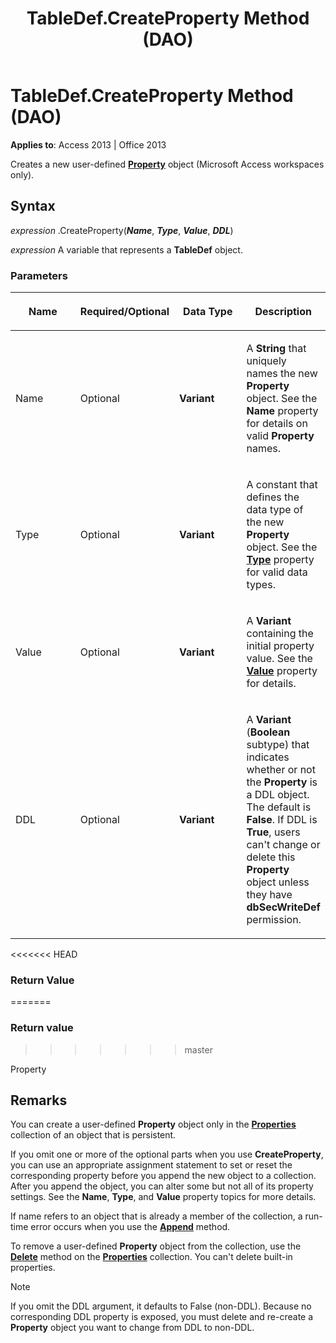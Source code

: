 ﻿---
title: TableDef.CreateProperty Method (DAO)
TOCTitle: CreateProperty Method
ms:assetid: 8a92cc64-414e-f33c-1c3e-d1b62c1688c2
ms:mtpsurl: https://msdn.microsoft.com/library/Ff197102(v=office.15)
ms:contentKeyID: 48546197
ms.date: 09/18/2015
mtps_version: v=office.15
---

# TableDef.CreateProperty Method (DAO)


**Applies to**: Access 2013 | Office 2013

Creates a new user-defined **[Property](property-object-dao.md)** object (Microsoft Access workspaces only).

## Syntax

*expression* .CreateProperty(***Name***, ***Type***, ***Value***, ***DDL***)

*expression* A variable that represents a **TableDef** object.

### Parameters

<table>
<colgroup>
<col style="width: 25%" />
<col style="width: 25%" />
<col style="width: 25%" />
<col style="width: 25%" />
</colgroup>
<thead>
<tr class="header">
<th><p>Name</p></th>
<th><p>Required/Optional</p></th>
<th><p>Data Type</p></th>
<th><p>Description</p></th>
</tr>
</thead>
<tbody>
<tr class="odd">
<td><p>Name</p></td>
<td><p>Optional</p></td>
<td><p><strong>Variant</strong></p></td>
<td><p>A <strong>String</strong> that uniquely names the new <strong>Property</strong> object. See the <strong>Name</strong> property for details on valid <strong>Property</strong> names.</p></td>
</tr>
<tr class="even">
<td><p>Type</p></td>
<td><p>Optional</p></td>
<td><p><strong>Variant</strong></p></td>
<td><p>A constant that defines the data type of the new <strong>Property</strong> object. See the <strong><a href="field-type-property-dao.md">Type</a></strong> property for valid data types.</p></td>
</tr>
<tr class="odd">
<td><p>Value</p></td>
<td><p>Optional</p></td>
<td><p><strong>Variant</strong></p></td>
<td><p>A <strong>Variant</strong> containing the initial property value. See the <strong><a href="field-value-property-dao.md">Value</a></strong> property for details.</p></td>
</tr>
<tr class="even">
<td><p>DDL</p></td>
<td><p>Optional</p></td>
<td><p><strong>Variant</strong></p></td>
<td><p>A <strong>Variant</strong> (<strong>Boolean</strong> subtype) that indicates whether or not the <strong>Property</strong> is a DDL object. The default is <strong>False</strong>. If DDL is <strong>True</strong>, users can't change or delete this <strong>Property</strong> object unless they have <strong>dbSecWriteDef</strong> permission.</p></td>
</tr>
</tbody>
</table>


<<<<<<< HEAD
### Return Value
=======
### Return value
>>>>>>> master

Property

## Remarks

You can create a user-defined **Property** object only in the **[Properties](properties-collection-dao.md)** collection of an object that is persistent.

If you omit one or more of the optional parts when you use **CreateProperty**, you can use an appropriate assignment statement to set or reset the corresponding property before you append the new object to a collection. After you append the object, you can alter some but not all of its property settings. See the **Name**, **Type**, and **Value** property topics for more details.

If name refers to an object that is already a member of the collection, a run-time error occurs when you use the **[Append](fields-append-method-dao.md)** method.

To remove a user-defined **Property** object from the collection, use the **[Delete](fields-delete-method-dao.md)** method on the **[Properties](properties-collection-dao.md)** collection. You can't delete built-in properties.


> [!NOTE]
> <P>If you omit the DDL argument, it defaults to False (non-DDL). Because no corresponding DDL property is exposed, you must delete and re-create a <STRONG>Property</STRONG> object you want to change from DDL to non-DDL.</P>


